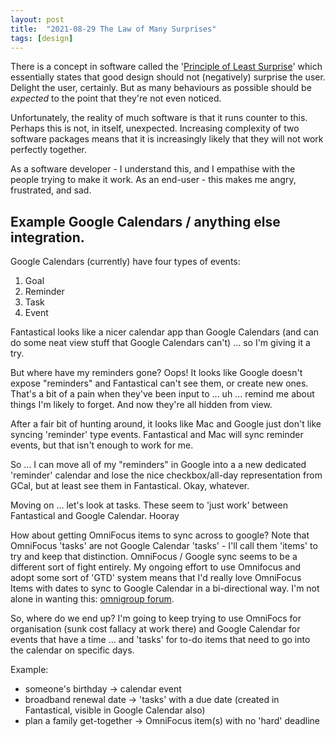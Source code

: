 ```yaml
---
layout: post 
title:  "2021-08-29 The Law of Many Surprises"
tags: [design]
---
```


There is a concept in software called the '[Principle of Least Surprise](https://en.m.wikipedia.org/wiki/Principle_of_least_astonishment)' which essentially states that good design should not (negatively) surprise the user. Delight the user, certainly. But as many behaviours as possible should be *expected* to the point that they're not even noticed.

Unfortunately, the reality of much software is that it runs counter to this. Perhaps this is not, in itself, unexpected. Increasing complexity of two software packages means that it is increasingly likely that they will not work perfectly together.

As a software developer - I understand this, and I empathise with the people trying to make it work. As an end-user - this makes me angry, frustrated, and sad.

## Example Google Calendars / anything else integration.

Google Calendars (currently) have four types of events:  
 1. Goal
 2. Reminder
 3. Task
 4. Event
 
Fantastical looks like a nicer calendar app than Google Calendars (and can do some neat view stuff that Google Calendars can't) ... so I'm giving it a try.

But where have my reminders gone? Oops! It looks like Google doesn't expose "reminders" and Fantastical can't see them, or create new ones. That's a bit of a pain when they've been input to ... uh ... remind me about things I'm likely to forget. And now they're all hidden from view.

After a fair bit of hunting around, it looks like Mac and Google just don't like syncing 'reminder' type events. Fantastical and Mac will sync reminder events, but that isn't enough to work for me.

So ... I can move all of my "reminders" in Google into a a new dedicated 'reminder' calendar and lose the nice checkbox/all-day representation from GCal, but at least see them in Fantastical. Okay, whatever.

Moving on ... let's look at tasks. These seem to 'just work' between Fantastical and Google Calendar. Hooray

How about getting OmniFocus items to sync across to google? Note that OmniFocus 'tasks' are not Google Calendar 'tasks' - I'll call them 'items' to try and keep that distinction. OmniFocus / Google sync seems to be a different sort of fight entirely. My ongoing effort to use Omnifocus and adopt some sort of 'GTD' system means that I'd really love OmniFocus Items with dates to sync to Google Calendar in a bi-directional way. I'm not alone in wanting this: [omnigroup forum](https://discourse.omnigroup.com/t/sync-to-google-calendar/10361/14). 
 
 So, where do we end up? I'm going to keep trying to use OmniFocs for organisation (sunk cost fallacy at work there) and Google Calendar for events that have a time ... and 'tasks' for to-do items that need to go into the calendar on specific days. 
 
 Example:
 * someone's birthday -> calendar event
 * broadband renewal date -> 'tasks' with a due date (created in Fantastical, visible in Google Calendar also)
 * plan a family get-together -> OmniFocus item(s) with no 'hard' deadline
 